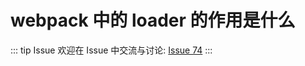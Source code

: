 # webpack 中的 loader 的作用是什么



::: tip Issue 
 欢迎在 Issue 中交流与讨论: [Issue 74](https://github.com/shfshanyue/Daily-Question/issues/74) 
:::

